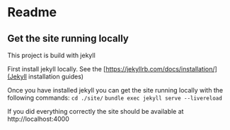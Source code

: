 # Readme 

## Get the site running locally 
This project is build with jekyll 

First install jekyll locally. See the [https://jekyllrb.com/docs/installation/](Jekyll installation guides)

Once you have installed jekyll you can get the site running locally with the following commands: 
`cd ./site/`
`bundle exec jekyll serve --livereload`

If you did everything correctly the site should be available at http://localhost:4000